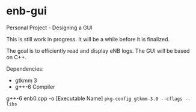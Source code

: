 # enb-gui
Personal Project - Designing a GUI

This is still work in progress. It will be a while before it is finalized.

The goal is to efficiently read and display eNB logs. The GUI will be based on C++.

Dependencies:

- gtkmm 3
- g++-6 Compiler

g++-6 enb0.cpp -o [Executable Name] `pkg-config gtkmm-3.0 --cflags --libs`
